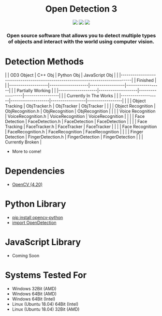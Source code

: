 <h1 align="center">Open Detection 3</h1>
    <p align="center">
    <img src='https://img.shields.io/badge/OpenCV-4.20-violet'></img>
    <img src='https://img.shields.io/badge/Build-WIP-red'></img>
    <img src='https://img.shields.io/badge/Dependencies-up%20to%20date-green'></img>

  </p>
<h3 align="center">Open source software that allows you to detect multiple types of objects and interact with the world using computer vision.</h3>

# Detection Methods
| | OD3 Object         | C++ Obj            | Python Obj       | JavaScript Obj   | |
|-----------------------------------------------------------------------------------|
|                                      Finished                                     |
| |--------------------|--------------------|------------------|------------------| |
|                                 Partially Working                                 |
| |--------------------|--------------------|------------------|------------------| |
|                               Currently In The Works                              |
| |--------------------|--------------------|------------------|------------------| |
| | Object Tracking    | ObjTracker.h       | ObjTracker       | ObjTracker       | |
| | Object Recognition | ObjRecognition.h   | ObjRecognition   | ObjRecognition   | |
| | Voice Recognition  | VoiceRecognition.h | VoiceRecognition | VoiceRecognition | |
| | Face Detection     | FaceDetection.h    | FaceDetection    | FaceDetection    | |
| | Face Tracking      | FaceTracker.h      | FaceTracker      | FaceTracker      | |
| | Face Recognition   | FaceRecognition.h  | FaceRecognition  | FaceRecognition  | |
| | Finger Detection   | FingerDetection.h  | FingerDetection  | FingerDetection  | |
|                                  Currently Broken                                 |

- More to come!

# Dependencies
- <a href='https://opencv.org/releases/'>OpenCV (4.20)</a>


# Python Library
- <a href='https://pypi.org/project/opencv-python/'>pip install opencv-python</a>
- <a href='https://github.com/smitteh1/OpenDetection3/blob/master/Python/OpenDetection.py'>import OpenDetection</a>

# JavaScript Library
- Coming Soon

# Systems Tested For
- Windows 32Bit (AMD)
- Windows 64Bit (AMD)
- Windows 64Bit (Intel)
- Linux (Ubuntu 18.04) 64Bit (Intel)
- Linux (Ubuntu 18.04) 32Bit (AMD)
